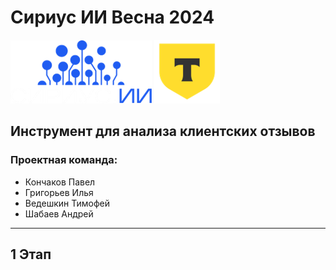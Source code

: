 # **Сириус ИИ** Весна 2024

![Alt text](https://github.com/z1nex-1/Sirius_AI/blob/main/img/logo1.png)
![Alt text](https://github.com/z1nex-1/Sirius_AI/blob/main/img/logo2.png)

## Инструмент для анализа клиентских отзывов

### Проектная команда:

- Кончаков Павел
- Григорьев Илья
- Ведешкин Тимофей
- Шабаев Андрей

________

## 1 Этап
